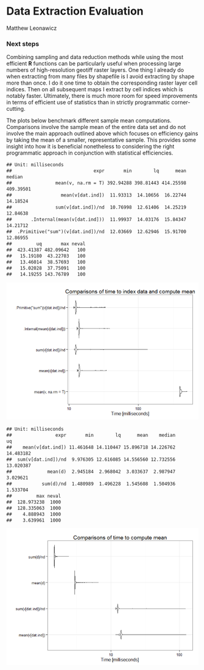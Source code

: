 # Data Extraction Evaluation
Matthew Leonawicz  



### Next steps

Combining sampling and data reduction methods while using the most efficient **R** functions can be particularly useful when processing large numbers of high-resolution geotiff raster layers.
One thing I already do when extracting from many files by shapefile is I avoid extracting by shape more than once.
I do it one time to obtain the corresponding raster layer cell indices.
Then on all subsequent maps I extract by cell indices which is notably faster.
Ultimately, there is much more room for speed improvements in terms of efficient use of statistics than in strictly programmatic corner-cutting.

The plots below benchmark different sample mean computations.
Comparisons involve the sample mean of the entire data set and do not involve the main approach outlined above which focuses on efficiency gains by taking the mean of a smaller, representative sample.
This provides some insight into how it is beneficial nonetheless to considering the right programmatic approach in conjunction with statistical efficiencies.


```
## Unit: milliseconds
##                              expr       min        lq      mean    median
##                mean(v, na.rm = T) 392.94288 398.81443 414.25598 409.39501
##                  mean(v[dat.ind])  11.93313  14.10656  16.22744  14.18524
##                sum(v[dat.ind])/nd  10.76998  12.61406  14.25219  12.84638
##       .Internal(mean(v[dat.ind]))  11.99937  14.03176  15.84347  14.21712
##  .Primitive("sum")(v[dat.ind])/nd  12.03669  12.62946  15.91700  12.86955
##         uq       max neval
##  423.41387 482.09642   100
##   15.19180  43.22703   100
##   13.46014  38.57693   100
##   15.02028  37.75091   100
##   14.19255 143.76789   100
```

![](eval_next_files/figure-html/benchmarks1-1.png) 


```
## Unit: milliseconds
##                expr       min        lq      mean    median        uq
##    mean(v[dat.ind]) 11.461648 14.110447 15.896718 14.226762 14.483182
##  sum(v[dat.ind])/nd  9.976305 12.616085 14.556560 12.732556 13.020387
##             mean(d)  2.945184  2.968042  3.033637  2.987947  3.029621
##           sum(d)/nd  1.480989  1.496228  1.545608  1.504936  1.533704
##         max neval
##  128.973238  1000
##  128.335063  1000
##    4.888943  1000
##    3.639961  1000
```

![](eval_next_files/figure-html/benchmarks2-1.png) 
